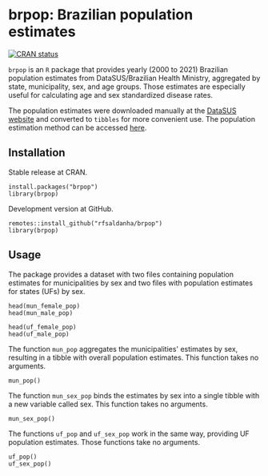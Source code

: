 # brpop: Brazilian population estimates

<!-- badges: start -->
[![CRAN status](https://www.r-pkg.org/badges/version/brpop)](https://CRAN.R-project.org/package=brpop)
<!-- badges: end -->

`brpop` is an `R` package that provides yearly (2000 to 2021) Brazilian population estimates from DataSUS/Brazilian Health Ministry, aggregated by state, municipality, sex, and age groups. Those estimates are especially useful for calculating age and sex standardized disease rates.

The population estimates were downloaded manually at the [DataSUS website](http://tabnet.datasus.gov.br/cgi/deftohtm.exe?popsvs/cnv/popbr.def) and converted to `tibbles` for more convenient use. The population estimation method can be accessed [here](http://tabnet.datasus.gov.br/cgi/POPSVS/NT-POPULACAO-RESIDENTE-2000-2021.PDF).

## Installation

Stable release at CRAN.

```{r}
install.packages("brpop")
library(brpop)
```

Development version at GitHub.

```{r}
remotes::install_github("rfsaldanha/brpop")
library(brpop)
```

## Usage

The package provides a dataset with two files containing population estimates for municipalities by sex and two files with population estimates for states (UFs) by sex.

```{r}
head(mun_female_pop)
head(mun_male_pop)

head(uf_female_pop)
head(uf_male_pop)
```

The function `mun_pop` aggregates the municipalities' estimates by sex, resulting in a tibble with overall population estimates. This function takes no arguments.

```{r}
mun_pop()
```

The function `mun_sex_pop` binds the estimates by sex into a single tibble with a new variable called sex. This function takes no arguments.

```{r}
mun_sex_pop()
```

The functions `uf_pop` and `uf_sex_pop` work in the same way, providing UF population estimates. Those functions take no arguments.

```{r}
uf_pop()
uf_sex_pop()
```

